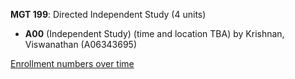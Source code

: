 **MGT 199**: Directed Independent Study (4 units)

- **A00** (Independent Study) (time and location TBA) by Krishnan, Viswanathan (A06343695)

[Enrollment numbers over time](./MGT199.tsv)
